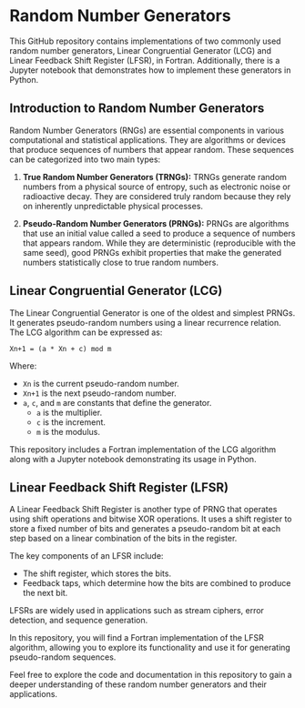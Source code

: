 # Random Number Generators

This GitHub repository contains implementations of two commonly used random number generators, Linear Congruential Generator (LCG) and Linear Feedback Shift Register (LFSR), in Fortran. Additionally, there is a Jupyter notebook that demonstrates how to implement these generators in Python.

## Introduction to Random Number Generators

Random Number Generators (RNGs) are essential components in various computational and statistical applications. They are algorithms or devices that produce sequences of numbers that appear random. These sequences can be categorized into two main types:

1. **True Random Number Generators (TRNGs):** TRNGs generate random numbers from a physical source of entropy, such as electronic noise or radioactive decay. They are considered truly random because they rely on inherently unpredictable physical processes.

2. **Pseudo-Random Number Generators (PRNGs):** PRNGs are algorithms that use an initial value called a seed to produce a sequence of numbers that appears random. While they are deterministic (reproducible with the same seed), good PRNGs exhibit properties that make the generated numbers statistically close to true random numbers.

## Linear Congruential Generator (LCG)

The Linear Congruential Generator is one of the oldest and simplest PRNGs. It generates pseudo-random numbers using a linear recurrence relation. The LCG algorithm can be expressed as:

```
Xn+1 = (a * Xn + c) mod m
```

Where:
- `Xn` is the current pseudo-random number.
- `Xn+1` is the next pseudo-random number.
- `a`, `c`, and `m` are constants that define the generator.
  - `a` is the multiplier.
  - `c` is the increment.
  - `m` is the modulus.

This repository includes a Fortran implementation of the LCG algorithm along with a Jupyter notebook demonstrating its usage in Python.

## Linear Feedback Shift Register (LFSR)

A Linear Feedback Shift Register is another type of PRNG that operates using shift operations and bitwise XOR operations. It uses a shift register to store a fixed number of bits and generates a pseudo-random bit at each step based on a linear combination of the bits in the register.

The key components of an LFSR include:
- The shift register, which stores the bits.
- Feedback taps, which determine how the bits are combined to produce the next bit.

LFSRs are widely used in applications such as stream ciphers, error detection, and sequence generation.

In this repository, you will find a Fortran implementation of the LFSR algorithm, allowing you to explore its functionality and use it for generating pseudo-random sequences.

Feel free to explore the code and documentation in this repository to gain a deeper understanding of these random number generators and their applications.
